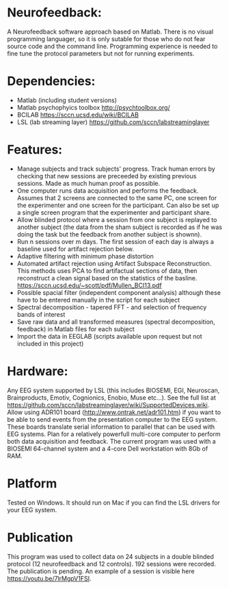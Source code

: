 # Neurofeedback:

A Neurofeedback software approach based on Matlab. There is no visual programming languager, so it is only sutable for those who do not fear source code and the command line. Programming experience is needed to fine tune the protocol parameters but not for running experiments.

# Dependencies:

- Matlab (including student versions)
- Matlab psychophyics toolbox http://psychtoolbox.org/
- BCILAB https://sccn.ucsd.edu/wiki/BCILAB
- LSL (lab streaming layer) https://github.com/sccn/labstreaminglayer

# Features:

- Manage subjects and track subjects' progress. Track human errors by checking that new sessions are preceeded by existing previous sessions. Made as much human proof as possible.
- One computer runs data acquisition and performs the feedback. Assumes that 2 screens are connected to the same PC, one screen for the experimenter and one screen for the participant. Can also be set up a single screen program that the experimenter and participant share.
- Allow blinded protocol where a session from one subject is replayed to another subject (the data from the sham subject is recorded as if he was doing the task but the feedback from another subject is shownn).
- Run n sessions over m days. The first session of each day is always a baseline used for artifact rejection below.
- Adaptive filtering with minimum phase distortion
- Automated artifact rejection using Artifact Subspace Reconstruction. This methods uses PCA to find artifactual sections of data, then reconstruct a clean signal based on the statistics of the basline. https://sccn.ucsd.edu/~scott/pdf/Mullen_BCI13.pdf
- Possible spacial filter (independent component analysis) although these have to be entered manually in the script for each subject
- Spectral decomposition - tapered FFT - and selection of frequency bands of interest
- Save raw data and all transformed measures (spectral decomposition, feedback) in Matlab files for each subject
- Import the data in EEGLAB (scripts available upon request but not included in this project)

# Hardware:

Any EEG system supported by LSL (this includes BIOSEMI, EGI, Neuroscan, Brainproducts, Emotiv, Cognionics, Enobio, Muse etc...). See the full list at https://github.com/sccn/labstreaminglayer/wiki/SupportedDevices.wiki. Allow using ADR101 board (http://www.ontrak.net/adr101.htm) if you want to be able to send events from the presentation computer to the EEG system. These boards translate serial information to parallel that can be used with EEG systems. Plan for a relatively powerfull multi-core computer to perform both data acquisition and feedback. The current program was used with a BIOSEMI 64-channel system and a 4-core Dell workstation with 8Gb of RAM.

# Platform

Tested on Windows. It should run on Mac if you can find the LSL drivers for your EEG system.

# Publication

This program was used to collect data on 24 subjects in a double blinded protocol (12 neurofeedback and 12 controls). 192 sessions were recorded. The publication is pending. An example of a session is visible here https://youtu.be/7lrMgpV1FSI.
